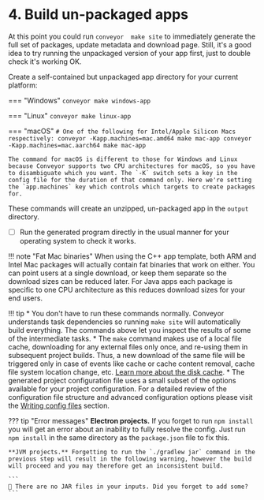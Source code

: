 # 4. Build un-packaged apps

At this point you could run `conveyor  make site` to immediately generate the full set of packages, update metadata and download page. Still, it's a good idea to try running the unpackaged version of your app first, just to double check it's working OK.

Create a self-contained but unpackaged app directory for your current platform:

=== "Windows"
    ```
    conveyor make windows-app
    ```

=== "Linux"
    ```
    conveyor make linux-app
    ```
    
=== "macOS"
    ```
    # One of the following for Intel/Apple Silicon Macs respectively:
    conveyor -Kapp.machines=mac.amd64 make mac-app
    conveyor -Kapp.machines=mac.aarch64 make mac-app
    ```
    
    The command for macOS is different to those for Windows and Linux because Conveyor supports two CPU architectures for macOS, so you have to disambiguate which you want. The `-K` switch sets a key in the config file for the duration of that command only. Here we're setting the `app.machines` key which controls which targets to create packages for.

These commands will create an unzipped, un-packaged app in the `output` directory.

* [ ] Run the generated program directly in the usual manner for your operating system to check it works.

!!! note "Fat Mac binaries"
    When using the C++ app template, both ARM and Intel Mac packages will actually contain fat binaries that work on either. You can point users at a single download, or keep them separate so the download sizes can be reduced later. For Java apps each package is specific to one CPU architecture as this reduces download sizes for your end users.

!!! tip
    * You don't have to run these commands normally. Conveyor understands task dependencies so running `make site` will automatically build everything. The commands above let you inspect the results of some of the intermediate tasks.
    * The `make` command makes use of a local file cache, downloading for any external files only once, and re-using them in subsequent project builds. Thus, a new download of the same file will be triggered only in case of events like cache or cache content removal, cache file system location change, etc. [Learn more about the disk cache](../running.md#the-cache).
    * The generated project configuration file uses a small subset of the options available for your project configuration. For a detailed review of the configuration file structure and advanced configuration options please visit the [Writing config files](../configs/index.md) section.


??? tip "Error messages"
    **Electron projects.** If you forget to run `npm install` you will get an error about an inability to fully resolve the config. Just run `npm install` in the same directory as the `package.json` file to fix this.

    **JVM projects.** Forgetting to run the `./gradlew jar` command in the previous step will result in the following warning, however the build will proceed and you may therefore get an inconsistent build.
    
    ```
    🔔 There are no JAR files in your inputs. Did you forget to add some?
    ```

<script>var tutorialSection = 4;</script>
